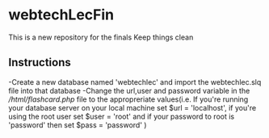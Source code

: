 # webtechLecFin
This is a new repository for the finals
Keep things clean

## Instructions
-Create a new database named 'webtechlec' and import the webtechlec.slq file into that database
-Change the url,user and password variable in the */html/flashcard.php* file to the appropreriate values(i.e. If you're running your database server on your local machine set $url = 'localhost', if you're using the root user set $user = 'root' and if your password to root is 'password' then set $pass = 'password' )
